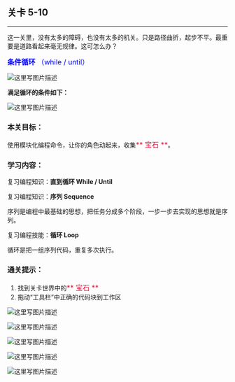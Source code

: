 ## 关卡 5-10

------
这一关里，没有太多的障碍，也没有太多的机关。只是路径曲折，起步不平。最重要是道路看起来毫无规律。这可怎么办？

<font color=#0000FF size=3>**条件循环** （while / until）</font>

 ![这里写图片描述](scene/image/while_until_list.png)
 

**满足循环的条件如下：**

 ![这里写图片描述](scene/image/while_until_condition_list.png)
 
 
### 本关目标：
使用模块化编程命令，让你的角色动起来，收集<font color=#DC143C size=3>** 宝石 **</font>。

### 学习内容：
复习编程知识：**直到循环 While / Until**

复习编程知识：**序列 Sequence**

序列是编程中最基础的思想，把任务分成多个阶段，一步一步去实现的思想就是序列。

复习编程技能：**循环 Loop**

循环是把一组序列代码，重复多次执行。


### 通关提示：
1. 找到关卡世界中的<font color=#DC143C size=3>** 宝石 **</font>
2. 拖动“工具栏”中正确的代码块到工作区
 
 ![这里写图片描述](scene/image/while_until.png)
 
 ![这里写图片描述](scene/image/move_forward.png)
  
 ![这里写图片描述](scene/image/turn_left.png)
 
 ![这里写图片描述](scene/image/turn_right.png)
 
 ![这里写图片描述](scene/image/jump_forward.png)
 